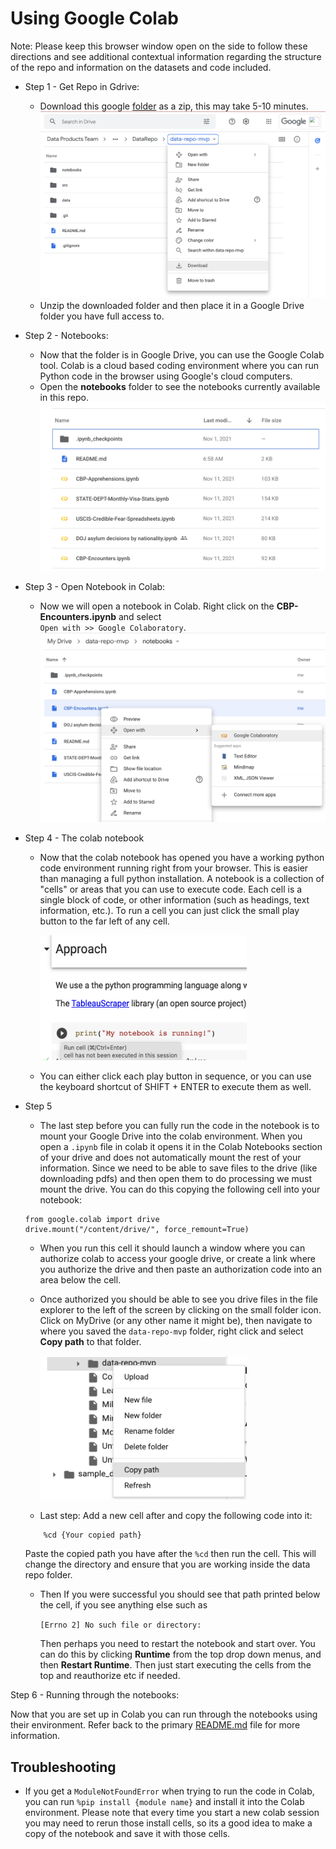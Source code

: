 
# Using Google Colab


Note: Please keep this browser window open on the side to follow these directions and see additional contextual information regarding the structure of the repo and information on the datasets and code included.

* Step 1 - Get Repo in Gdrive: 
    * Download this google [folder](https://drive.google.com/drive/folders/1lw3NcE8jEQxgZISVknKUSpJKcFc-6Ruq?usp=sharing) as a zip, this may take 5-10 minutes. ![Download data-repo-mvp as zip](./misc/images/gdrive_download_repo.png)
    * Unzip the downloaded folder and then place it in a Google Drive folder you have full access to.
* Step 2 - Notebooks: 
    * Now that the folder is in Google Drive, you can use the Google Colab tool. Colab is a cloud based coding environment where you can run Python code in the browser using Google's cloud computers. 
    * Open the **notebooks** folder  to see the notebooks currently available in this repo. ![Download data-repo-mvp as zip](./misc/images/gdrive_notebooks_folder.png)
* Step 3 - Open Notebook in Colab: 
    * Now we will open a notebook in Colab. Right click on the **CBP-Encounters.ipynb** and select <br>`Open with >> Google Colaboratory`. 
   ![Download data-repo-mvp as zip](./misc/images/open_with_colab.png)
* Step 4 - The colab notebook 
    * Now that the colab notebook has opened you have a working python code environment running right from your browser. This is  easier than managing a full python installation. A notebook is a collection of "cells" or areas that you can use to execute code. Each cell is a single block of code, or other information (such as headings, text information, etc.). To run a cell you can just click the small play button to the far left of any cell.

        <img src="./misc/images/run_a_cell.png" width="330" height="200">

    * You can either click each play button in sequence, or you can use the keyboard shortcut of SHIFT + ENTER to execute them as well. 
* Step 5 
    * The last step before you can fully run the code in the notebook is to mount your Google Drive into the colab environment. When you open a `.ipynb` file in colab it opens it in the Colab Notebooks section of your drive and does not automatically mount the rest of your information. Since we need to be able to save files to the drive (like downloading pdfs) and then open them to do processing we must mount the drive. You can do this copying the following cell into your notebook:

    ```
    from google.colab import drive
    drive.mount("/content/drive/", force_remount=True)
    ```

    * When you run this cell it should launch a window where you can authorize colab to access your google drive, or create a link where you authorize the drive and then paste an authorization code into an area below the cell. 
    *  Once authorized you should be able to see you drive files in the file explorer to the left of the screen by clicking on the small folder icon. Click on MyDrive (or any other name it might be), then navigate to where you saved the `data-repo-mvp` folder, right click and select **Copy path** to that folder. 

        <img src="./misc/images/copy_path.png" width="330" height="230">

    * Last step: Add a new cell after and copy the following code into it:
    ```
        %cd {Your copied path}
    ```
    Paste the copied path you have after the `%cd` then run the cell. This will change the directory and ensure that you are working inside the data repo folder. 

    * Then If you were successful you should see that path printed below the cell, if you see anything else such as 
    
        ```[Errno 2] No such file or directory:``` 

        Then perhaps you need to restart the notebook and start over. You can do this by clicking **Runtime** from the top drop down menus, and then **Restart Runtime**. Then just start executing the cells from the top and reauthorize etc if needed. 

Step 6 - Running through the notebooks:

Now that you are set up in Colab you can run through the notebooks using their environment. Refer back to the primary [README.md](README.md) file for more information. 

## Troubleshooting

* If you get a `ModuleNotFoundError` when trying to run the code in Colab, you can run `%pip install {module name}` and install it into the Colab environment. Please note that every time you start a new colab session you may need to rerun those install cells, so its a good idea to make a copy of the notebook and save it with those cells. 